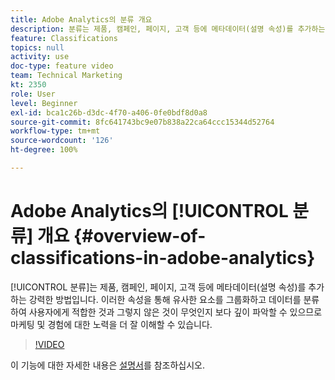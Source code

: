 ```yaml
---
title: Adobe Analytics의 분류 개요
description: 분류는 제품, 캠페인, 페이지, 고객 등에 메타데이터(설명 속성)를 추가하는 강력한 방법입니다. 이러한 속성을 통해 유사한 요소를 그룹화하고 데이터를 분류하여 사용자에게 적합한 것과 그렇지 않은 것이 무엇인지 보다 깊이 파악할 수 있으므로 마케팅 및 경험에 대한 노력을 더 잘 이해할 수 있습니다.
feature: Classifications
topics: null
activity: use
doc-type: feature video
team: Technical Marketing
kt: 2350
role: User
level: Beginner
exl-id: bca1c26b-d3dc-4f70-a406-0fe0bdf8d0a8
source-git-commit: 8fc641743bc9e07b838a22ca64ccc15344d52764
workflow-type: tm+mt
source-wordcount: '126'
ht-degree: 100%

---
```


# Adobe Analytics의 [!UICONTROL 분류] 개요 {#overview-of-classifications-in-adobe-analytics}

[!UICONTROL 분류]는 제품, 캠페인, 페이지, 고객 등에 메타데이터(설명 속성)를 추가하는 강력한 방법입니다. 이러한 속성을 통해 유사한 요소를 그룹화하고 데이터를 분류하여 사용자에게 적합한 것과 그렇지 않은 것이 무엇인지 보다 깊이 파악할 수 있으므로 마케팅 및 경험에 대한 노력을 더 잘 이해할 수 있습니다.

>[!VIDEO](https://video.tv.adobe.com/v/40938/?quality=12&learn=on&captions=kor)

이 기능에 대한 자세한 내용은 [설명서](https://experienceleague.adobe.com/docs/analytics/components/classifications/c-classifications.html?lang=ko)를 참조하십시오.
